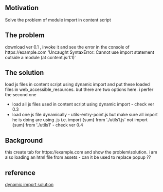<h2>Motivation</h2>
Solve the problem of module import in content script

<h2>The problem</h2>
download ver 0.1 , invoke it and see the error in the console of https://example.com 'Uncaught SyntaxError: Cannot use import statement outside a module (at content.js:1:1)'

<h2>The solution</h2>
load js files in content script using dynamic import and put these loaded files in web_accessible_resources. but there are two options here. i perfer the second one
<ul>
<li>load all js files used in content script using dynamic import - check ver 0.3</li>
<li>load one js file dynamically - utils-entry-point.js but make sure all import he is doing are using .js i.e. import {sum} from './utils1.js' not import {sum} from './utils1' - check ver 0.4</li>
</ul>


<h2>Background</h2>
this create tab for https://example.com and show the problem\solution. i am also loading an html file from assets - can it be used to replace popup ??

<h2>reference</h2>
<a href='https://stackoverflow.com/a/53033388'>dynamic import solution</a>
